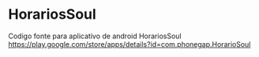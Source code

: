 HorariosSoul
============

Codigo fonte para aplicativo de android HorariosSoul
https://play.google.com/store/apps/details?id=com.phonegap.HorarioSoul